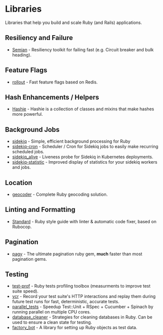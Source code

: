 # Libraries

Libraries that help you build and scale Ruby \(and Rails\) applications.

## Resiliency and Failure

* [Semian](https://github.com/Shopify/semian) - Resiliency toolkit for failing fast \(e.g. Circuit breaker and bulk heading\).

## Feature Flags

* [rollout](https://github.com/fetlife/rollout) - Fast feature flags based on Redis.

## Hash Enhancements / Helpers

- [Hashie](https://github.com/intridea/hashie) - Hashie is a collection of classes and mixins that make hashes more powerful.

## Background Jobs

* [sidekiq](https://github.com/mperham/sidekiq) - Simple, efficient background processing for Ruby
* [sidekiq-cron](https://github.com/ondrejbartas/sidekiq-cron) - Scheduler / Cron for Sidekiq jobs to easily make recurring scheduled jobs.
* [sidekiq\_alive](https://github.com/arturictus/sidekiq_alive) - Liveness probe for Sidekiq in Kubernetes deployments.
* [sidekiq-statistic](https://github.com/davydovanton/sidekiq-statistic) - Improved display of statistics for your sidekiq workers and jobs.

## Location

* [geocoder](https://github.com/alexreisner/geocoder) - Complete Ruby geocoding solution.

## Linting and Formatting

* [Standard](https://github.com/testdouble/standard) - Ruby style guide with linter & automatic code fixer, based on Rubocop.

## Pagination

* [pagy](https://github.com/ddnexus/pagy) - The ultimate pagination ruby gem, **much** faster than most pagination gems.

## Testing

* [test-prof](https://github.com/palkan/test-prof) - Ruby tests profiling toolbox \(measurments to improve test suite speed\).
* [vcr](https://github.com/vcr/vcr) - Record your test suite's HTTP interactions and replay them during future test runs for fast, deterministic, accurate tests.
* [parallel\_tests](https://github.com/grosser/parallel_tests) - Speedup Test::Unit + RSpec + Cucumber + Spinach by running parallel on multiple CPU cores.
* [database\_cleaner](https://github.com/DatabaseCleaner/database_cleaner) - Strategies for cleaning databases in Ruby. Can be used to ensure a clean state for testing. 
* [factory\_bot](https://github.com/thoughtbot/factory_bot) - A library for setting up Ruby objects as test data.

